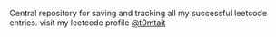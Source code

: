 Central repository for saving and tracking all my successful leetcode entries. visit my leetcode profile [@t0mtait](https://leetcode.com/t0mtait/)
